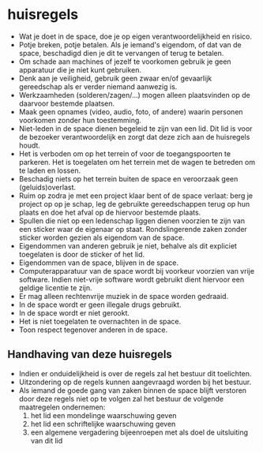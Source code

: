 huisregels
==========

* Wat je doet in de space, doe je op eigen verantwoordelijkheid en risico.
* Potje breken, potje betalen. Als je iemand's eigendom, of dat van de space, beschadigd dien je dit te vervangen of terug te betalen. 
* Om schade aan machines of jezelf te voorkomen gebruik je geen apparatuur die je niet kunt gebruiken.
* Denk aan je veiligheid, gebruik geen zwaar en/of gevaarlijk gereedschap als er verder niemand aanwezig is.
* Werkzaamheden (solderen/zagen/...) mogen alleen plaatsvinden op de daarvoor bestemde plaatsen.
* Maak geen opnames (video, audio, foto, of andere) waarin personen voorkomen zonder hun toestemming.
* Niet-leden in de space dienen begeleid te zijn van een lid. Dit lid is voor de bezoeker verantwoordelijk en zorgt dat deze zich aan de huisregels houdt.
* Het is verboden om op het terrein of voor de toegangspoorten te parkeren. Het is toegelaten om het terrein met de wagen te betreden om te laden en lossen. 
* Beschadig niets op het terrein buiten de space en veroorzaak geen (geluids)overlast.
* Ruim op zodra je met een project klaar bent of de space verlaat: berg je project op op je schap, leg de gebruikte gereedschappen terug op hun plaats en doe het afval op de hiervoor bestemde plaats.
* Spullen die niet op een ledenschap liggen dienen voorzien te zijn van een sticker waar de eigenaar op staat. Rondslingerende zaken zonder sticker worden gezien als eigendom van de space.
* Eigendommen van anderen gebruik je niet, behalve als dit expliciet toegelaten is door de sticker of het lid.
* Eigendommen van de space, blijven in de space.
*  Computerapparatuur van de space wordt bij voorkeur voorzien van vrije  software. Indien niet-vrije software wordt gebruikt dient hiervoor een  geldige licentie te zijn.
* Er mag alleen rechtenvrije muziek in de space worden gedraaid.
* In de space wordt er geen illegale drugs gebruikt.
* In de space wordt er niet gerookt.
* Het is niet toegelaten te overnachten in de space.
* Toon respect tegenover anderen in de space.

Handhaving van deze huisregels 
------------------------------
* Indien er onduidelijkheid is over de regels zal het bestuur dit toelichten.
* Uitzondering op de regels kunnen aangevraagd worden bij het bestuur.
* Als iemand de goede gang van zaken binnen de space blijft verstoren door deze regels niet op te volgen zal het bestuur de volgende maatregelen ondernemen:
    1. het lid een mondelinge waarschuwing geven
    2. het lid een schriftelijke waarschuwing geven
    3. een algemene vergadering bijeenroepen met als doel de uitsluiting van dit lid

